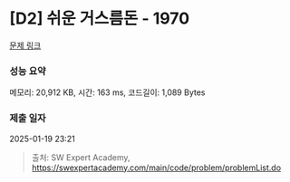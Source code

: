 # [D2] 쉬운 거스름돈 - 1970 

[문제 링크](https://swexpertacademy.com/main/code/problem/problemDetail.do?contestProbId=AV5PsIl6AXIDFAUq) 

### 성능 요약

메모리: 20,912 KB, 시간: 163 ms, 코드길이: 1,089 Bytes

### 제출 일자

2025-01-19 23:21



> 출처: SW Expert Academy, https://swexpertacademy.com/main/code/problem/problemList.do